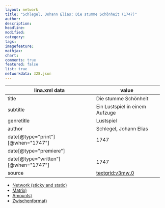```yaml
---
layout: network
title: "Schlegel, Johann Elias: Die stumme Schönheit (1747)"
author:
description:
headline:
modified:
category:
tags:
imagefeature: 
mathjax: 
chart: 
comments: true
featured: false
list: true
networkdata: 328.json
---
```

lina.xml data  | value
------------- | -------------
title|Die stumme Schönheit
subtitle|Ein Lustspiel in einem Aufzuge
genretitle|Lustspiel
author|Schlegel, Johann Elias
date[@type="print"][@when="1747"]|1747
date[@type="premiere"]|
date[@type="written"][@when="1747"]|1747
source|[textgrid:v3mw.0](https://textgridlab.org/1.0/tgcrud-public/rest/textgrid:v3mw.0/data)



* [Network (sticky and static)](/linas/network328)
* [Matrix)](/linas/matrix328)
* [Amounts)](/linas/amount328)
* [Zwischenformat)](/linas/lina328 )
